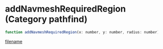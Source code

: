 # addNavmeshRequiredRegion (Category pathfind)

```js
function addNavmeshRequiredRegion(x: number, y: number, radius: number): void
```

[filename](addNavmeshRequiredRegion_m.md ':include')